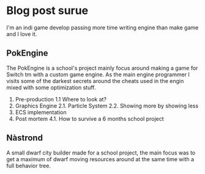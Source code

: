 # Blog post surue

I'm an indi game develop passing more time writing engine than make game and I love it.

## PokEngine

The PokEngine is a school's project mainly focus around making a game for Switch tm with a custom game engine. As the main engine programmer I visits some of the darkest secrets around the cheats used in the engin mixed with some optimization stuff.
1. Pre-production
  1.1 Where to look at?
2. Graphics Engine
  2.1. Particle System
  2.2. Showing more by showing less
3. ECS implementation
4. Post mortem
  4.1. How to survive a 6 months school project

## Nàstrond

A small dwarf city builder made for a school project, the main focus was to get a maximum of dwarf moving resources around at the same time with a full behavior tree.

